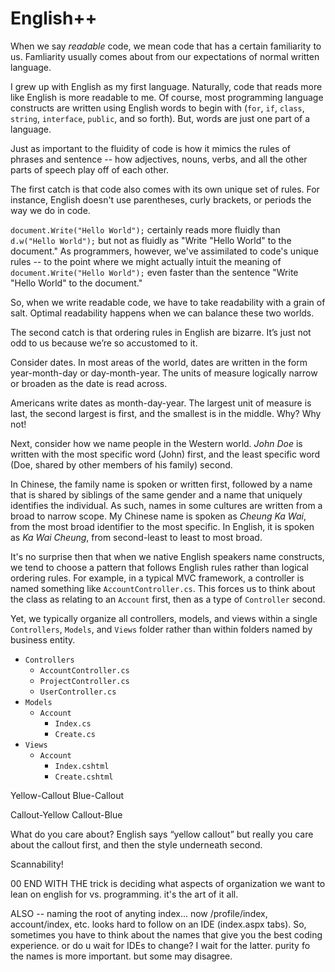 # English++

When we say _readable_ code, we mean code that has a certain familiarity to us. Famliarity usually comes about from our expectations of normal written language.

I grew up with English as my first language. Naturally, code that reads more like English is more readable to me. Of course, most programming language constructs are written using English words to begin with (`for`, `if`, `class`, `string`, `interface`, `public`, and so forth). But, words are just one part of a language.

Just as important to the fluidity of code is how it mimics the rules of phrases and sentence -- how adjectives, nouns, verbs, and all the other parts of speech play off of each other.

The first catch is that code also comes with its own unique set of rules. For instance, English doesn't use parentheses, curly brackets, or periods the way we do in code. 

`document.Write("Hello World");` certainly reads more fluidly than `d.w("Hello World");` but not as fluidly as "Write "Hello World" to the document." As programmers, however, we've assimilated to code's unique rules -- to the point where we might actually intuit the meaning of `document.Write("Hello World");` even faster than the sentence "Write "Hello World" to the document."

So, when we write readable code, we have to take readability with a grain of salt. Optimal readability happens when we can balance these two worlds.

The second catch is that ordering rules in English are bizarre. It’s just not odd to us because we’re so accustomed to it.

Consider dates. In most areas of the world, dates are written in the form year-month-day or day-month-year. The units of measure logically narrow or broaden as the date is read across.

Americans write dates as month-day-year. The largest unit of measure is last, the second largest is first, and the smallest is in the middle. Why? Why not!

Next, consider how we name people in the Western world. _John Doe_ is written with the most specific word (John) first, and the least specific word (Doe, shared by other members of his family) second. 

In Chinese, the family name is spoken or written first, followed by a name that is shared by siblings of the same gender and a name that uniquely identifies the individual. As such, names in some cultures are written from a broad to narrow scope. My Chinese name is spoken as _Cheung Ka Wai_, from the most broad identifier to the most specific. In English, it is spoken as _Ka Wai Cheung_, from second-least to least to most broad.

It's no surprise then that when we native English speakers name constructs, we tend to choose a pattern that follows English rules rather than logical ordering rules. For example, in a typical MVC framework, a controller is named something like `AccountController.cs`. This forces us to think about the class as relating to an `Account` first, then as a type of `Controller` second.

Yet, we typically organize all controllers, models, and views within a single `Controllers`, `Models`, and `Views` folder rather than within folders named by business entity.

* `Controllers`
  * `AccountController.cs`
  * `ProjectController.cs`
  * `UserController.cs`
* `Models`
  * `Account`
    * `Index.cs`
    * `Create.cs`
* `Views`
  * `Account`
    * `Index.cshtml`
    * `Create.cshtml`



Yellow-Callout
Blue-Callout

Callout-Yellow
Callout-Blue

What do you care about? English says “yellow callout” but really you care about the callout first, and then the style underneath second.


Scannability!

00 END WITH THE trick is deciding what aspects of organization we want to lean on english for vs. programming. it's the art of it all.


ALSO -- naming the root of anyting index... now /profile/index, account/index, etc. looks hard to follow on an IDE (index.aspx tabs). So, sometimes you have to think about the names that give you the best coding experience. or do u wait for IDEs to change? I wait for the latter. purity fo the names is more important. but some may disagree.
